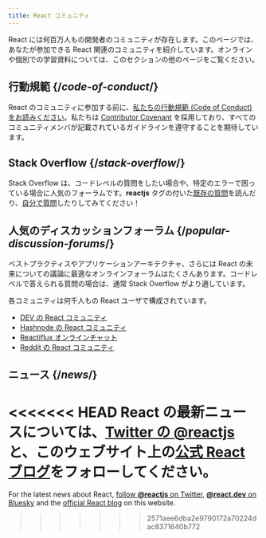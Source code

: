 ```yaml
---
title: React コミュニティ
---
```


<Intro>

React には何百万人もの開発者のコミュニティが存在します。このページでは、あなたが参加できる React 関連のコミュニティを紹介しています。オンラインや個別での学習資料については、このセクションの他のページをご覧ください。

</Intro>

## 行動規範 {/*code-of-conduct*/}

React のコミュニティに参加する前に、[私たちの行動規範 (Code of Conduct) をお読みください](https://github.com/facebook/react/blob/main/CODE_OF_CONDUCT.md)。私たちは [Contributor Covenant](https://www.contributor-covenant.org/) を採用しており、すべてのコミュニティメンバが記載されているガイドラインを遵守することを期待しています。

## Stack Overflow {/*stack-overflow*/}

Stack Overflow は、コードレベルの質問をしたい場合や、特定のエラーで困っている場合に人気のフォーラムです。**reactjs** タグの付いた[既存の質問](https://stackoverflow.com/questions/tagged/reactjs)を読んだり、[自分で質問](https://stackoverflow.com/questions/ask?tags=reactjs)したりしてみてください！

## 人気のディスカッションフォーラム {/*popular-discussion-forums*/}

ベストプラクティスやアプリケーションアーキテクチャ、さらには React の未来についての議論に最適なオンラインフォーラムはたくさんあります。コードレベルで答えられる質問の場合は、通常 Stack Overflow がより適しています。

各コミュニティは何千人もの React ユーザで構成されています。

* [DEV の React コミュニティ](https://dev.to/t/react)
* [Hashnode の React コミュニティ](https://hashnode.com/n/reactjs)
* [Reactiflux オンラインチャット](https://discord.gg/reactiflux)
* [Reddit の React コミュニティ](https://www.reddit.com/r/reactjs/)

## ニュース {/*news*/}

<<<<<<< HEAD
React の最新ニュースについては、[Twitter の **@reactjs**](https://twitter.com/reactjs) と、このウェブサイト上の[公式 React ブログ](/blog/)をフォローしてください。
=======
For the latest news about React, [follow **@reactjs** on Twitter](https://twitter.com/reactjs), [**@react.dev** on Bluesky](https://bsky.app/profile/react.dev) and the [official React blog](/blog/) on this website.
>>>>>>> 2571aee6dba2e9790172a70224dac8371640b772
